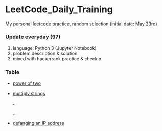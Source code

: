 # LeetCode_Daily_Training
My personal leetcode practice, random selection (initial date: May 23rd)
### Update everyday (97)
1) language: Python 3 (Jupyter Notebook)
2) problem description & solution 
3) mixed with hackerrank practice & checkio
### Table
* [power of two](https://github.com/xlyue92/LeetCode_Daily_Training/blob/master/%20power%20of%20two.ipynb)
* [multiply strings](https://github.com/xlyue92/LeetCode_Daily_Training/blob/master/multiply%20strings.ipynb)

     ...
     
     ...
   
* [defanging an IP address](https://github.com/xlyue92/LeetCode_Daily_Training/blob/master/defanging%20an%20IP%20address.ipynb)
